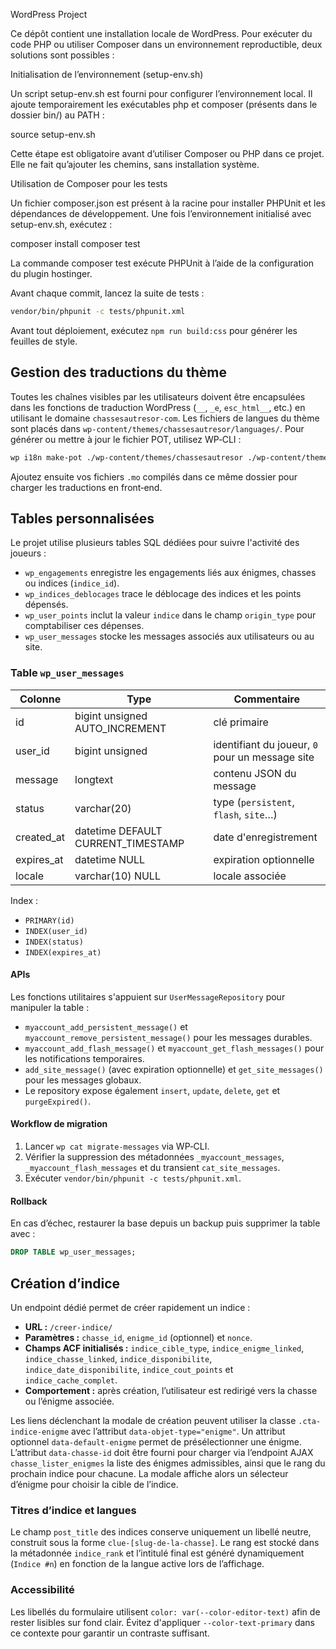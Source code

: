 WordPress Project

Ce dépôt contient une installation locale de WordPress. Pour exécuter du code PHP ou utiliser Composer dans un environnement reproductible, deux solutions sont possibles :

Initialisation de l’environnement (setup-env.sh)

Un script setup-env.sh est fourni pour configurer l’environnement local. Il ajoute temporairement les exécutables php et composer (présents dans le dossier bin/) au PATH :

source setup-env.sh

Cette étape est obligatoire avant d’utiliser Composer ou PHP dans ce projet. Elle ne fait qu’ajouter les chemins, sans installation système.

Utilisation de Composer pour les tests

Un fichier composer.json est présent à la racine pour installer PHPUnit et les dépendances de développement. Une fois l’environnement initialisé avec setup-env.sh, exécutez :

composer install
composer test

La commande composer test exécute PHPUnit à l’aide de la configuration du plugin hostinger.

Avant chaque commit, lancez la suite de tests :

```bash
vendor/bin/phpunit -c tests/phpunit.xml
```

Avant tout déploiement, exécutez `npm run build:css` pour générer les feuilles de style.

Gestion des traductions du thème
--------------------------------

Toutes les chaînes visibles par les utilisateurs doivent être encapsulées dans les fonctions de traduction WordPress (`__`, `_e`, `esc_html__`, etc.) en utilisant le domaine `chassesautresor-com`.
Les fichiers de langues du thème sont placés dans `wp-content/themes/chassesautresor/languages/`.
Pour générer ou mettre à jour le fichier POT, utilisez WP‑CLI :

```bash
wp i18n make-pot ./wp-content/themes/chassesautresor ./wp-content/themes/chassesautresor/languages/chassesautresor-com.pot
```

Ajoutez ensuite vos fichiers `.mo` compilés dans ce même dossier pour charger les traductions en front‑end.

## Tables personnalisées

Le projet utilise plusieurs tables SQL dédiées pour suivre l'activité des joueurs :

- `wp_engagements` enregistre les engagements liés aux énigmes, chasses ou indices (`indice_id`).
- `wp_indices_deblocages` trace le déblocage des indices et les points dépensés.
- `wp_user_points` inclut la valeur `indice` dans le champ `origin_type` pour comptabiliser ces dépenses.
- `wp_user_messages` stocke les messages associés aux utilisateurs ou au site.

### Table `wp_user_messages`

| Colonne    | Type                                     | Commentaire                                      |
|------------|------------------------------------------|--------------------------------------------------|
| id         | bigint unsigned AUTO_INCREMENT           | clé primaire                                     |
| user_id    | bigint unsigned                          | identifiant du joueur, `0` pour un message site |
| message    | longtext                                 | contenu JSON du message                          |
| status     | varchar(20)                              | type (`persistent`, `flash`, `site`…)           |
| created_at | datetime DEFAULT CURRENT_TIMESTAMP       | date d'enregistrement                            |
| expires_at | datetime NULL                            | expiration optionnelle                           |
| locale     | varchar(10) NULL                         | locale associée                                  |

Index :

- `PRIMARY(id)`
- `INDEX(user_id)`
- `INDEX(status)`
- `INDEX(expires_at)`

#### APIs

Les fonctions utilitaires s'appuient sur `UserMessageRepository` pour manipuler la table :

- `myaccount_add_persistent_message()` et `myaccount_remove_persistent_message()` pour les messages durables.
- `myaccount_add_flash_message()` et `myaccount_get_flash_messages()` pour les notifications temporaires.
- `add_site_message()` (avec expiration optionnelle) et `get_site_messages()` pour les messages globaux.
- Le repository expose également `insert`, `update`, `delete`, `get` et `purgeExpired()`.

#### Workflow de migration

1. Lancer `wp cat migrate-messages` via WP‑CLI.
2. Vérifier la suppression des métadonnées `_myaccount_messages`, `_myaccount_flash_messages` et du transient `cat_site_messages`.
3. Exécuter `vendor/bin/phpunit -c tests/phpunit.xml`.

#### Rollback

En cas d’échec, restaurer la base depuis un backup puis supprimer la table avec :

```sql
DROP TABLE wp_user_messages;
```

## Création d’indice

Un endpoint dédié permet de créer rapidement un indice :

- **URL :** `/creer-indice/`
- **Paramètres :** `chasse_id`, `enigme_id` (optionnel) et `nonce`.
- **Champs ACF initialisés :** `indice_cible_type`, `indice_enigme_linked`, `indice_chasse_linked`, `indice_disponibilite`, `indice_date_disponibilite`, `indice_cout_points` et `indice_cache_complet`.
- **Comportement :** après création, l’utilisateur est redirigé vers la chasse ou l’énigme associée.

Les liens déclenchant la modale de création peuvent utiliser la classe `.cta-indice-enigme`
avec l’attribut `data-objet-type="enigme"`. Un attribut optionnel `data-default-enigme`
permet de présélectionner une énigme. L’attribut `data-chasse-id` doit être fourni pour
charger via l’endpoint AJAX `chasse_lister_enigmes` la liste des énigmes admissibles,
ainsi que le rang du prochain indice pour chacune. La modale affiche alors un sélecteur
d’énigme pour choisir la cible de l’indice.

### Titres d’indice et langues

Le champ `post_title` des indices conserve uniquement un libellé neutre, construit sous
la forme `clue-[slug-de-la-chasse]`. Le rang est stocké dans la métadonnée
`indice_rank` et l’intitulé final est généré dynamiquement (`Indice #n`) en fonction de
la langue active lors de l’affichage.

### Accessibilité

Les libellés du formulaire utilisent `color: var(--color-editor-text)` afin de rester lisibles sur fond clair. Évitez d'appliquer `--color-text-primary` dans ce contexte pour garantir un contraste suffisant.
